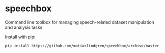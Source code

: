 # speechbox
Command line toolbox for managing speech-related dataset manipulation and analysis tasks.

Install with pip:
```bash
pip install https://github.com/matiaslindgren/speechbox/archive/master.zip
```

